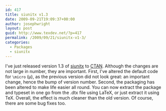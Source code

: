 ```yaml
---
id: 417
title: siunitx v1.3
date: 2009-09-21T19:09:37+00:00
author: josephwright
layout: post
guid: http://www.texdev.net/?p=417
permalink: /2009/09/21/siunitx-v1-3/
categories:
  - Packages
  - siunitx
---
```

I've just released version 1.3 of [siunitx](http://tug.ctan.org/cgi-bin/ctanPackageInformation.py?id=siunitx) to [CTAN](http://www.ctan.org/). Although the changes are not large in number, they are important. First, I've altered the default code for `\micro` (μ), as the previous version did not look great: an important change, hence the bump of version number. Second, the packaging has been altered to make life easier all round. You can now extract the package and typeset in one go from the .dtx file using LaTeX, or just extract it using TeX.  Overall, the effect is much cleaner than the old version. Of course, there are some bug fixes too.
